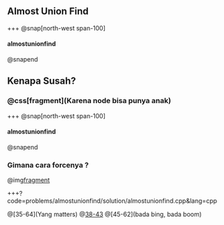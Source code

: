## Almost Union Find

+++
@snap[north-west span-100]
#### almostunionfind
@snapend

## Kenapa Susah?
### @css[fragment](Karena node bisa punya anak)

+++
@snap[north-west span-100]
#### almostunionfind
@snapend

### Gimana cara forcenya ?
@img[fragment](problems/almostunionfind/img/diagram.png)

+++?code=problems/almostunionfind/solution/almostunionfind.cpp&lang=cpp

@[35-64](Yang matters)
@[38-43](Initialization)
@[45-62](bada bing, bada boom)
